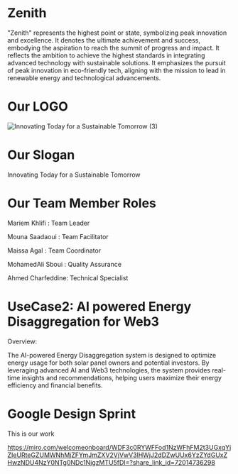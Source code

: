 # Zenith

"Zenith" represents the highest point or state, symbolizing peak innovation and excellence. It denotes the ultimate achievement and success, embodying the aspiration to reach the summit of progress and impact.
It reflects the ambition to achieve the highest standards in integrating advanced technology with sustainable solutions. It emphasizes the pursuit of peak innovation in eco-friendly tech, aligning with the mission to lead in renewable energy and technological advancements.

# Our LOGO
![Innovating Today for a Sustainable Tomorrow (3)](https://github.com/mariemkhl/Zenith/assets/92894164/7be2d8d2-a479-4669-a8ce-1b5a10b4cb6d)


# Our Slogan 
Innovating Today for a Sustainable Tomorrow

# Our Team Member Roles
Mariem Khlifi : Team Leader

Mouna Saadaoui : Team Facilitator

Maissa Agal : Team Coordinator

MohamedAli Sboui : Quality Assurance

Ahmed Charfeddine: Technical Specialist

# UseCase2: AI powered Energy Disaggregation for Web3
Overview:

The AI-powered Energy Disaggregation system is designed to optimize energy usage for both solar panel owners and potential investors. By leveraging advanced AI and Web3 technologies, the system provides real-time insights and recommendations, helping users maximize their energy efficiency and financial benefits.

# Google Design Sprint 
This is our work 

https://miro.com/welcomeonboard/WDF3c0RYWFFod1NzWFhFM2t3UGxqYjZIeURteGZUMWNhMjZFYmJmZXV2VjVwV3lHWjJ2dDZwUUx6YzZYdGUxZHwzNDU4NzY0NTg0NDc1NjgzMTU5fDI=?share_link_id=72014736298




